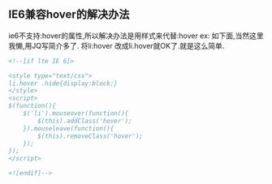 ## IE6兼容hover的解决办法

ie6不支持:hover的属性,所以解决办法是用样式来代替:hover
ex: 如下面,当然这里我懒,用JQ写简介多了. 将li:hover 改成li.hover就OK了.就是这么简单.

```html
<!--[if lte IE 6]>

<style type="text/css"> 
li.hover .hide{display:block;}
</style>
<script>
$(function(){
    $('li').mouseover(function(){
        $(this).addClass('hover');
    }).mouseleave(function(){
        $(this).removeClass('hover');
    });
});
</script>

<![endif]-->
```

